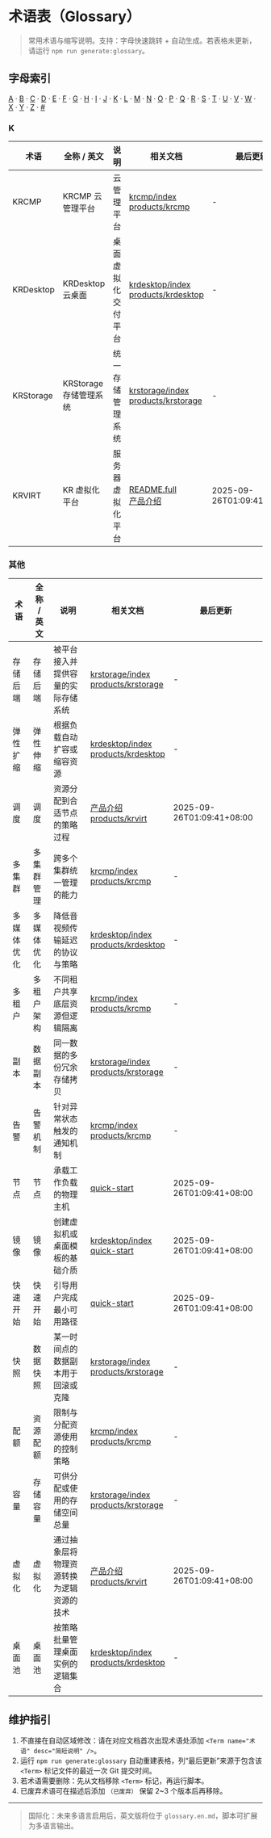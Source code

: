 <!--
	本文件支持自动生成。
	约定：由脚本 `npm run generate:glossary` 扫描仓库中形如 <Term name="KRVIRT" desc="..." /> 的标记并写入
	AUTO-GLOSSARY 区域。区域外（本说明、维护指引等）可以自由编辑，不会被覆盖。
-->

# 术语表（Glossary）

> 常用术语与缩写说明。支持：字母快速跳转 + 自动生成。若表格未更新，请运行 `npm run generate:glossary`。

## 字母索引

[A](#a) · [B](#b) · [C](#c) · [D](#d) · [E](#e) · [F](#f) · [G](#g) · [H](#h) · [I](#i) · [J](#j) · [K](#k) · [L](#l) · [M](#m) · [N](#n) · [O](#o) · [P](#p) · [Q](#q) · [R](#r) · [S](#s) · [T](#t) · [U](#u) · [V](#v) · [W](#w) · [X](#x) · [Y](#y) · [Z](#z) · [#](#其他)

<!-- AUTO-GLOSSARY:BEGIN -->
<!-- 该区域由脚本自动生成。请勿手动编辑下面到 END 之间的内容。 -->

### K

| 术语 | 全称 / 英文 | 说明 | 相关文档 | 最后更新 |
|------|-------------|------|----------|-----------|
| KRCMP | KRCMP 云管理平台 | 云管理平台 | [krcmp/index](/krcmp/)<br/>[products/krcmp](/products/krcmp) | - |
| KRDesktop | KRDesktop 云桌面 | 桌面虚拟化交付平台 | [krdesktop/index](/krdesktop/)<br/>[products/krdesktop](/products/krdesktop) | - |
| KRStorage | KRStorage 存储管理系统 | 统一存储管理系统 | [krstorage/index](/krstorage/)<br/>[products/krstorage](/products/krstorage) | - |
| KRVIRT | KR 虚拟化平台 | 服务器虚拟化平台 | [README.full](/README.full)<br/>[产品介绍](./) | 2025-09-26T01:09:41+08:00 |

### 其他

| 术语 | 全称 / 英文 | 说明 | 相关文档 | 最后更新 |
|------|-------------|------|----------|-----------|
| 存储后端 | 存储后端 | 被平台接入并提供容量的实际存储系统 | [krstorage/index](/krstorage/)<br/>[products/krstorage](/products/krstorage) | - |
| 弹性扩缩 | 弹性伸缩 | 根据负载自动扩容或缩容资源 | [krdesktop/index](/krdesktop/)<br/>[products/krdesktop](/products/krdesktop) | - |
| 调度 | 调度 | 资源分配到合适节点的策略过程 | [产品介绍](./)<br/>[products/krvirt](/products/krvirt) | 2025-09-26T01:09:41+08:00 |
| 多集群 | 多集群管理 | 跨多个集群统一管理的能力 | [krcmp/index](/krcmp/)<br/>[products/krcmp](/products/krcmp) | - |
| 多媒体优化 | 多媒体优化 | 降低音视频传输延迟的协议与策略 | [krdesktop/index](/krdesktop/)<br/>[products/krdesktop](/products/krdesktop) | - |
| 多租户 | 多租户架构 | 不同租户共享底层资源但逻辑隔离 | [krcmp/index](/krcmp/)<br/>[products/krcmp](/products/krcmp) | - |
| 副本 | 数据副本 | 同一数据的多份冗余存储拷贝 | [krstorage/index](/krstorage/)<br/>[products/krstorage](/products/krstorage) | - |
| 告警 | 告警机制 | 针对异常状态触发的通知机制 | [krcmp/index](/krcmp/)<br/>[products/krcmp](/products/krcmp) | - |
| 节点 | 节点 | 承载工作负载的物理主机 | [quick-start](./quick-start) | 2025-09-26T01:09:41+08:00 |
| 镜像 | 镜像 | 创建虚拟机或桌面模板的基础介质 | [krdesktop/index](/krdesktop/)<br/>[quick-start](./quick-start) | 2025-09-26T01:09:41+08:00 |
| 快速开始 | 快速开始 | 引导用户完成最小可用路径 | [quick-start](./quick-start) | 2025-09-26T01:09:41+08:00 |
| 快照 | 数据快照 | 某一时间点的数据副本用于回滚或克隆 | [krstorage/index](/krstorage/)<br/>[products/krstorage](/products/krstorage) | - |
| 配额 | 资源配额 | 限制与分配资源使用的控制策略 | [krcmp/index](/krcmp/)<br/>[products/krcmp](/products/krcmp) | - |
| 容量 | 存储容量 | 可供分配或使用的存储空间总量 | [krstorage/index](/krstorage/)<br/>[products/krstorage](/products/krstorage) | - |
| 虚拟化 | 虚拟化 | 通过抽象层将物理资源转换为逻辑资源的技术 | [产品介绍](./)<br/>[products/krvirt](/products/krvirt) | 2025-09-26T01:09:41+08:00 |
| 桌面池 | 桌面池 | 按策略批量管理桌面实例的逻辑集合 | [krdesktop/index](/krdesktop/)<br/>[products/krdesktop](/products/krdesktop) | - |

<!-- AUTO-GLOSSARY:END -->

## 维护指引
1. 不直接在自动区域修改：请在对应文档首次出现术语处添加 `<Term name="术语" desc="简短说明" />`。
2. 运行 `npm run generate:glossary` 自动重建表格，列“最后更新”来源于包含该 `<Term>` 标记文件的最近一次 Git 提交时间。
3. 若术语需要删除：先从文档移除 `<Term>` 标记，再运行脚本。
4. 已废弃术语可在描述后添加 `（已废弃）` 保留 2~3 个版本后再移除。

---
> 国际化：未来多语言启用后，英文版将位于 `glossary.en.md`，脚本可扩展为多语言输出。
